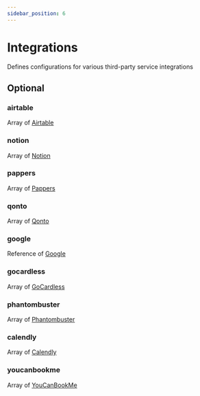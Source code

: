 ```yaml
---
sidebar_position: 6
---
```


# Integrations

Defines configurations for various third-party service integrations

## Optional

### airtable

Array of [Airtable](/api/integration/airtable)

### notion

Array of [Notion](/api/integration/notion)

### pappers

Array of [Pappers](/api/integration/pappers)

### qonto

Array of [Qonto](/api/integration/qonto)

### google

Reference of [Google](/api/integration/google)

### gocardless

Array of [GoCardless](/api/integration/gocardless)

### phantombuster

Array of [Phantombuster](/api/integration/phantombuster)

### calendly

Array of [Calendly](/api/integration/calendly)

### youcanbookme

Array of [YouCanBookMe](/api/integration/youcanbookme)
